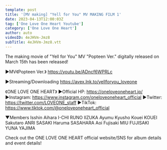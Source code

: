 ```yaml
---
template: post
title: '[MV making] "Yell for You" MV MAKING FILM 1'
date: 2023-04-13T12:00:03Z
tag: ['One Love One Heart Youtube']
category: ['One Love One Heart']
author: auto 
videoID: 4eJHVm-Jmz8
subTitle: 4eJHVm-Jmz8.vtt
---
```

The making movie of "Yell for You" MV "Popteen Ver." digitally released on March 15th has been released!

▶️MV《Popteen Ver.》
https://youtu.be/ADncf6WPRLc

▶️Streaming/Downloading
https://avex.lnk.to/yellforyou_loveone


《ONE LOVE ONE HEART》
▶️Official HP: https://oneloveoneheart.jp/
▶️Instagram: https://www.instagram.com/oneloveoneheart_official
▶️Twitter: https://twitter.com/LOVEONE_staff
▶️TikTok: https://www.tiktok.com/@oneloveoneheart_official

▼Members
Isshin Aihara
I-CHI
RUNO IIZUKA
Ayumu Kyusho
Kouei KOUEI
Sakutaro
ANRI SASAKI
Haruma SASAHARA
Aoi Fujisaki MIU FUJISAKI
YUNA YAJIMA

Check out the ONE LOVE ONE HEART official website/SNS for album details and event details!